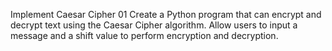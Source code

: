 Implement Caesar Cipher 01
Create a Python program that can encrypt and decrypt text using the Caesar Cipher algorithm. Allow users to input a message and a shift value to perform encryption and decryption.
